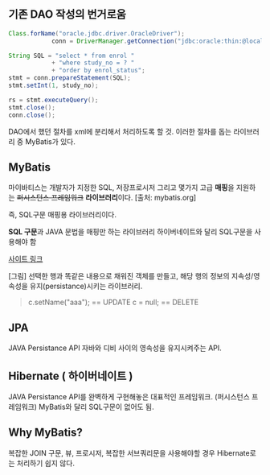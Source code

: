 ## 기존 DAO 작성의 번거로움 

```java
Class.forName("oracle.jdbc.driver.OracleDriver");
			conn = DriverManager.getConnection("jdbc:oracle:thin:@localhost:1521:xe", "username", "password");

String SQL = "select * from enrol " 
			+ "where study_no = ? " 
			+ "order by enrol_status";
stmt = conn.prepareStatement(SQL);
stmt.setInt(1, study_no);

rs = stmt.executeQuery();
stmt.close();
conn.close();
```
DAO에서 했던 절차를 xml에 분리해서 처리하도록 할 것.
이러한 절차를 돕는 라이브러리 중 MyBatis가 있다.

## MyBatis
마이바티스는 개발자가 지정한 SQL, 저장프로시저 그리고 몇가지 고급 **매핑**을 지원하는 ~~퍼시스턴스 프레임워크~~ **라이브러리**이다. [출처: mybatis.org]

즉, SQL구문 매핑용 라이브러리이다.

**SQL 구문**과 JAVA 문법을 매핑만 하는 라이브러리
하이버네이트와 달리 SQL구문을 사용해야 함

[사이트 링크](http://www.mybatis.org/mybatis-3/ko/index.html)

[그림]
선택한 행과 똑같은 내용으로 채워진 객체를 만들고, 해당 행의 정보의 지속성/영속성을 유지(persistance)시키는 라이브러리.
> c.setName("aaa"); == UPDATE
> c = null; == DELETE

## JPA
JAVA Persistance API
자바와 디비 사이의 영속성을 유지시켜주는 API.

## Hibernate ( 하이버네이트 )
JAVA Persistance API를 완벽하게 구현해놓은 대표적인 프레임워크. (퍼시스턴스 프레임워크)
MyBatis와 달리 SQL구문이 없어도 됨.

## Why MyBatis?
복잡한 JOIN 구문, 뷰, 프로시저, 복잡한 서브쿼리문을 사용해야할 경우 Hibernate로는 처리하기 쉽지 않다.

<!--stackedit_data:
eyJoaXN0b3J5IjpbLTExOTkzOTMwNDRdfQ==
-->